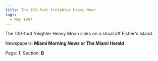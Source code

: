 ```yaml
---  
title: The 100-foot freighter Heavy Moon  
tags:  
  - May 1947  
---  
```

  
The 100-foot freighter Heavy Moon sinks on a shoal off Fisher's Island.  
  
Newspapers: **Miami Morning News or The Miami Herald**  
  
Page: **1**, Section: **B** 

